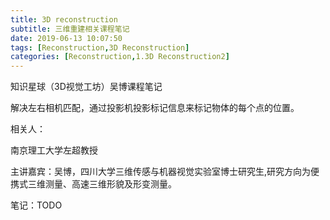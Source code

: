 ```yaml
---
title: 3D reconstruction
subtitle: 三维重建相关课程笔记
date: 2019-06-13 10:07:50
tags: [Reconstruction,3D Reconstruction]
categories: [Reconstruction,1.3D Reconstruction2]
---
```


知识星球（3D视觉工坊）吴博课程笔记

解决左右相机匹配，通过投影机投影标记信息来标记物体的每个点的位置。

相关人：

南京理工大学左超教授

主讲嘉宾：吴博，四川大学三维传感与机器视觉实验室博士研究生,研究方向为便携式三维测量、高速三维形貌及形变测量。



笔记：TODO

<!--more-->